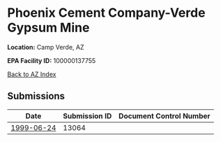 # Phoenix Cement Company-Verde Gypsum Mine

**Location:** Camp Verde, AZ

**EPA Facility ID:** 100000137755

[Back to AZ Index](../../index.md)

## Submissions

| Date | Submission ID | Document Control Number |
|------|--------------|-------------------------|
| [1999-06-24](submissions/13064.md) | 13064 |  |
